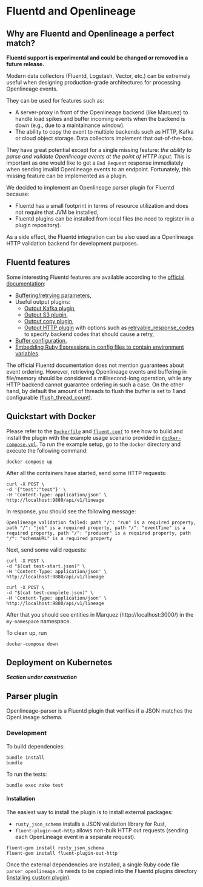 # Fluentd and Openlineage

## Why are Fluentd and Openlineage a perfect match?

**Fluentd support is experimental and could be changed or removed in a future release.** 

Modern data collectors (Fluentd, Logstash, Vector, etc.) can be extremely useful when designing
production-grade architectures for processing Openlineage events. 

They can be used for features such as:
 * A server-proxy in front of the Openlineage backend (like Marquez) to handle load spikes and buffer incoming events when the backend is down (e.g., due to a maintainance window).
 * The ability to copy the event to multiple backends such as HTTP, Kafka or cloud object storage. Data collectors implement that out-of-the-box.

They have great potential except for a single missing feature: *the ability to parse and validate Openlineage events at the point of HTTP input*.
This is important as one would like to get a `Bad Request` response immediately when sending invalid Openlineage events to an endpoint.
Fortunately, this missing feature can be implemented as a plugin. 

We decided to implement an Openlineage parser plugin for Fluentd because:
 * Fluentd has a small footprint in terms of resource utilization and does not require that JVM be installed,
 * Fluentd plugins can be installed from local files (no need to register in a plugin repository).

As a side effect, the Fluentd integration can be also used as a Openlineage HTTP validation backend for 
development purposes.

## Fluentd features

Some interesting Fluentd features are available according to the [official documentation](https://docs.fluentd.org/):

 * [Buffering/retrying parameters](https://docs.fluentd.org/output#buffering-retrying-parameters),
 * Useful output plugins:
   * [Output Kafka plugin](https://docs.fluentd.org/output/kafka),
   * [Output S3 plugin](https://docs.fluentd.org/output/s3),
   * [Output copy plugin](https://docs.fluentd.org/output/copy),
   * [Output HTTP plugin](https://docs.fluentd.org/output/http) with options such as [retryable_response_codes](https://docs.fluentd.org/output/http#retryable_response_codes) to specify backend codes that should cause a retry,
 * [Buffer configuration](https://docs.fluentd.org/configuration/buffer-section),
 * [Embedding Ruby Expressions in config files to contain environment variables](https://docs.fluentd.org/configuration/config-file#embedding-ruby-expressions).

The official Fluentd documentation does not mention guarantees about event ordering. However, retrieving
Openlineage events and buffering in file/memory should be considered a millisecond-long operation, 
while any HTTP backend cannot guarantee ordering in such a case. On the other hand, by default
the amount of threads to flush the buffer is set to 1 and configurable ([flush_thread_count](https://docs.fluentd.org/output#flush_thread_count)).

## Quickstart with Docker

Please refer to the [`Dockerfile`](docker/Dockerfile) and [`fluent.conf`](docker/conf/fluent.conf) to see how to build and install the plugin with
the example usage scenario provided in [`docker-compose.yml`](docker/docker-compose.yml). To run the example setup, go to the `docker` directory and execute the following command:

```shell
docker-compose up
```

After all the containers have started, send some HTTP requests: 

```shell
curl -X POST \
-d '{"test":"test"}' \
-H 'Content-Type: application/json' \
http://localhost:9880/api/v1/lineage
```
In response, you should see the following message:

`Openlineage validation failed: path "/": "run" is a required property, path "/": "job" is a required property, path "/": "eventTime" is a required property, path "/": "producer" is a required property, path "/": "schemaURL" is a required property`

Next, send some valid requests:

```shell
curl -X POST \
-d "$(cat test-start.json)" \
-H 'Content-Type: application/json' \
http://localhost:9880/api/v1/lineage
```

```shell
curl -X POST \
-d "$(cat test-complete.json)" \
-H 'Content-Type: application/json' \
http://localhost:9880/api/v1/lineage
```

After that you should see entities in Marquez (http://localhost:3000/) in the `my-namespace` namespace.

To clean up, run
```shell
docker-compose down
```

## Deployment on Kubernetes

***Section under construction***

## Parser plugin

Openlineage-parser is a Fluentd plugin that verifies if a JSON matches the OpenLineage schema.

### Development

To build dependencies: 
```shell
bundle install
bundle
```

To run the tests:
```shell
bundle exec rake test
```

#### Installation

The easiest way to install the plugin is to install external packages:
 * `rusty_json_schema` installs a JSON validation library for Rust, 
 * `fluent-plugin-out-http` allows non-bulk HTTP out requests (sending each OpenLineage event in a separate request).

```shell
fluent-gem install rusty_json_schema
fluent-gem install fluent-plugin-out-http
```

Once the external dependencies are installed, a single Ruby code file `parser_openlineage.rb` needs 
to be copied into the Fluentd plugins directory ([installing custom plugin](https://docs.fluentd.org/plugin-development#installing-custom-plugins)).